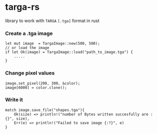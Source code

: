 # targa-rs
library to work with ``TARGA`` ``[.tga]`` format in rust

### Create a .tga image
    let mut image  = TargaImage::new(500, 500);
    // or load the image
    if let Ok(image) = TargaImage::load("path_to_image.tga") {
        .....
    }
### Change pixel values
    image.set_pixel(200, 300, &color);
    image[6000] = color.clone();
### Write it
    match image.save_file("shapes.tga"){
        Ok(size) => println!("number of Bytes written succesfully are : {}", size),
        Err(e) => println!("Failed to save image {:?}", e)
    }
